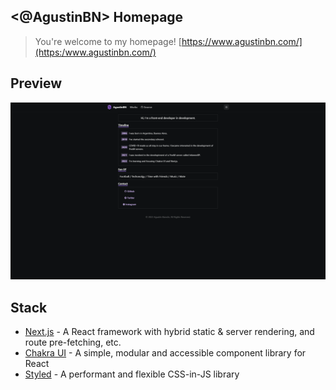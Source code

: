 ## <@AgustinBN> Homepage

> You&apos;re welcome to my homepage!
[https://www.agustinbn.com/](https:/www.agustinbn.com/)

## Preview

[![Prewiew thumbnail](./public/preview.png)](https:/www.agustinbn.com/)

## Stack

- [Next.js](https://nextjs.org/) - A React framework with hybrid static & server rendering, and route pre-fetching, etc.
- [Chakra UI](https://chakra-ui.com/) - A simple, modular and accessible component library for React
- [Styled](https://www.npmjs.com/package/@emotion/styled/) - A performant and flexible CSS-in-JS library